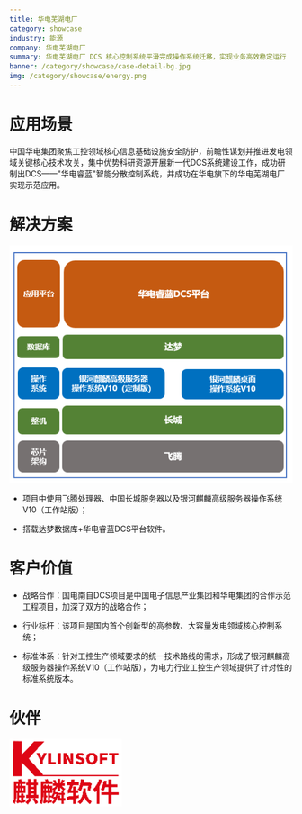 ```yaml
---
title: 华电芜湖电厂
category: showcase
industry: 能源
company: 华电芜湖电厂
summary: 华电芜湖电厂 DCS 核心控制系统平滑完成操作系统迁移，实现业务高效稳定运行
banner: /category/showcase/case-detail-bg.jpg
img: /category/showcase/energy.png
---
```



# 应用场景

中国华电集团聚焦工控领域核心信息基础设施安全防护，前瞻性谋划并推进发电领域关键核心技术攻关，集中优势科研资源开展新一代DCS系统建设工作，成功研制出DCS——"华电睿蓝"智能分散控制系统，并成功在华电旗下的华电芜湖电厂实现示范应用。


# 解决方案

<div class="case-img"><img src="./media/image1.png"  ></div>

-   项目中使用飞腾处理器、中国长城服务器以及银河麒麟高级服务器操作系统V10（工作站版）；

-   搭载达梦数据库+华电睿蓝DCS平台软件。


# 客户价值

-   战略合作：国电南自DCS项目是中国电子信息产业集团和华电集团的合作示范工程项目，加深了双方的战略合作；

-   行业标杆：该项目是国内首个创新型的高参数、大容量发电领域核心控制系统；

-   标准体系：针对工控生产领域要求的统一技术路线的需求，形成了银河麒麟高级服务器操作系统V10（工作站版），为电力行业工控生产领域提供了针对性的标准系统版本。

# 伙伴

<img src="./media/image2.png" width="200" >
